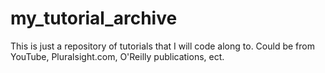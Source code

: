# my_tutorial_archive
This is just a repository of tutorials that I will code along to. Could be from YouTube, Pluralsight.com, O'Reilly publications, ect.
